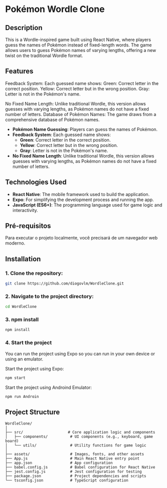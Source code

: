 # Pokémon Wordle Clone

## Description

This is a Wordle-inspired game built using React Native, where players guess the names of Pokémon instead of fixed-length words. The game allows users to guess Pokémon names of varying lengths, offering a new twist on the traditional Wordle format.

## Features


Feedback System: Each guessed name shows:
Green: Correct letter in the correct position.
Yellow: Correct letter but in the wrong position.
Gray: Letter is not in the Pokémon's name.

No Fixed Name Length: Unlike traditional Wordle, this version allows guesses with varying lengths, as Pokémon names do not have a fixed number of letters.
Database of Pokémon Names: The game draws from a comprehensive database of Pokémon names.

- **Pokémon Name Guessing**: Players can guess the names of Pokémon.
- **Feedback System**: Each guessed name shows:
    -  **Green**: Correct letter in the correct position.
    - **Yellow**: Correct letter but in the wrong position.
    - **Gray**: Letter is not in the Pokémon's name.
- **No Fixed Name Length**: Unlike traditional Wordle, this version allows guesses with varying lengths, as Pokémon names do not have a fixed number of letters.

## Technologies Used

- **React Native**: The mobile framework used to build the application.
- **Expo**: For simplifying the development process and running the app.
- **JavaScript (ES6+)**: The programming language used for game logic and interactivity.

## Pré-requisitos

Para executar o projeto localmente, você precisará de um navegador web moderno.

## Installation

### 1. Clone the repository:

```bash
git clone https://github.com/diogovlm/WordleClone.git
```

### 2. Navigate to the project directory:

```bash
cd WordleClone
```

### 3. npm install

```bash
npm install
```

### 4. Start the project

You can run the project using Expo so you can run in your own device or using an emulator.

Start the project using Expo:
```bash
npm start
```

Start the project using Androind Emulator:
```bash
npm run Androin
```

## Project Structure

```plaintext
WordleClone/
│
├── src/                    # Core application logic and components
│   ├── components/          # UI components (e.g., keyboard, game board)
│   └── utils/               # Utility functions for game logic
│
├── assets/                  # Images, fonts, and other assets
├── App.js                   # Main React Native entry point
├── app.json                 # App configuration
├── babel.config.js          # Babel configuration for React Native
├── jest.config.js           # Jest configuration for testing
├── package.json             # Project dependencies and scripts
└── tsconfig.json            # TypeScript configuration
```
